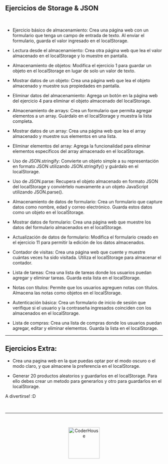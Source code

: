 ## Ejercicios de Storage & JSON

<br>

* Ejercicio básico de almacenamiento:
Crea una página web con un formulario que tenga un campo de entrada de texto. Al enviar el formulario, guarda el valor ingresado en el localStorage.

* Lectura desde el almacenamiento:
Crea otra página web que lea el valor almacenado en el localStorage y lo muestre en pantalla.

* Almacenamiento de objetos:
Modifica el ejercicio 1 para guardar un objeto en el localStorage en lugar de solo un valor de texto.

* Mostrar datos de un objeto:
Crea una página web que lea el objeto almacenado y muestre sus propiedades en pantalla.

* Eliminar datos del almacenamiento:
Agrega un botón en la página web del ejercicio 4 para eliminar el objeto almacenado del localStorage.

* Almacenamiento de arrays:
Crea un formulario que permita agregar elementos a un array. Guárdalo en el localStorage y muestra la lista completa.

* Mostrar datos de un array:
Crea una página web que lea el array almacenado y muestre sus elementos en una lista.

* Eliminar elementos del array:
Agrega la funcionalidad para eliminar elementos específicos del array almacenado en el localStorage.

* Uso de JSON.stringify:
Convierte un objeto simple a su representación en formato JSON utilizando JSON.stringify() y guárdalo en el localStorage.

* Uso de JSON.parse:
Recupera el objeto almacenado en formato JSON del localStorage y conviértelo nuevamente a un objeto JavaScript utilizando JSON.parse().

* Almacenamiento de datos de formulario:
Crea un formulario que capture datos como nombre, edad y correo electrónico. Guarda estos datos como un objeto en el localStorage.

* Mostrar datos de formulario:
Crea una página web que muestre los datos del formulario almacenados en el localStorage.

* Actualización de datos de formulario:
Modifica el formulario creado en el ejercicio 11 para permitir la edición de los datos almacenados.

* Contador de visitas:
Crea una página web que cuente y muestre cuántas veces ha sido visitada. Utiliza el localStorage para almacenar el contador.

* Lista de tareas:
Crea una lista de tareas donde los usuarios puedan agregar y eliminar tareas. Guarda esta lista en el localStorage.

* Notas con títulos:
Permite que los usuarios agreguen notas con títulos. Almacena las notas como objetos en el localStorage.

* Autenticación básica:
Crea un formulario de inicio de sesión que verifique si el usuario y la contraseña ingresados coinciden con los almacenados en el localStorage.

* Lista de compras:
Crea una lista de compras donde los usuarios puedan agregar, editar y eliminar elementos. Guarda la lista en el localStorage.


---

## Ejercicios Extra:

* Crea una pagina web en la que puedas optar por el modo oscuro o el modo claro, y que almacene la preferencia en el localStorage.

* Generar 20 productos aleatorios y guardarlos en el localStorage. Para ello debes crear un metodo para generarlos y otro para guardarlos en el localStorage.


A divertirse! :D


<br>


---

<br>

<p align="center"> 
    <img src="https://jobs.coderhouse.com/assets/logos_coderhouse.png" alt="CoderHouse"  height="100"/>
</p>
